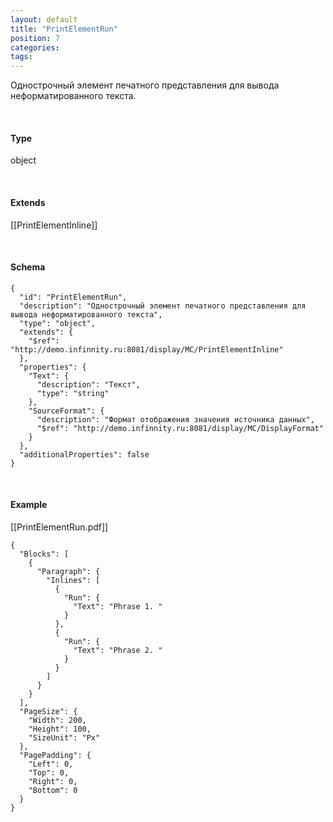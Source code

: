 ```yaml
---
layout: default
title: "PrintElementRun"
position: 7
categories: 
tags: 
---
```


Однострочный элемент печатного представления для вывода неформатированного текста.

   

#### Type

object

   

#### Extends

[[PrintElementInline]]

    

#### Schema

```
{
  "id": "PrintElementRun",
  "description": "Однострочный элемент печатного представления для вывода неформатированного текста",
  "type": "object",
  "extends": {
    "$ref": "http://demo.infinnity.ru:8081/display/MC/PrintElementInline"
  },
  "properties": {
    "Text": {
      "description": "Текст",
      "type": "string"
    },
    "SourceFormat": {
      "description": "Формат отображения значения источника данных",
      "$ref": "http://demo.infinnity.ru:8081/display/MC/DisplayFormat"
    }
  },
  "additionalProperties": false
}
```

   

#### Example

[[PrintElementRun.pdf]]

```
{
  "Blocks": [
    {
      "Paragraph": {
        "Inlines": [
          {
            "Run": {
              "Text": "Phrase 1. "
            }
          },
          {
            "Run": {
              "Text": "Phrase 2. "
            }
          }
        ]
      }
    }
  ],
  "PageSize": {
    "Width": 200,
    "Height": 100,
    "SizeUnit": "Px"
  },
  "PagePadding": {
    "Left": 0,
    "Top": 0,
    "Right": 0,
    "Bottom": 0
  }
}
```

 

 

